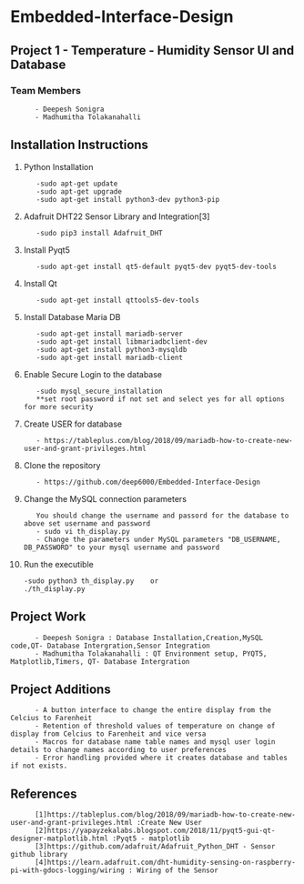 # Embedded-Interface-Design

## Project 1 - Temperature - Humidity Sensor UI and Database

### Team Members
          - Deepesh Sonigra
          - Madhumitha Tolakanahalli

## Installation Instructions 
1) Python Installation

          -sudo apt-get update
          -sudo apt-get upgrade
          -sudo apt-get install python3-dev python3-pip
          
2) Adafruit DHT22 Sensor Library and Integration[3]
         
          -sudo pip3 install Adafruit_DHT
           

3) Install Pyqt5

          -sudo apt-get install qt5-default pyqt5-dev pyqt5-dev-tools
4) Install Qt

          -sudo apt-get install qttools5-dev-tools
5) Install Database Maria DB

          -sudo apt-get install mariadb-server
          -sudo apt-get install libmariadbclient-dev
          -sudo apt-get install python3-mysqldb
          -sudo apt-get install mariadb-client
6) Enable Secure Login to the database

          -sudo mysql_secure_installation
          **set root password if not set and select yes for all options for more security
7) Create USER for database 

          - https://tableplus.com/blog/2018/09/mariadb-how-to-create-new-user-and-grant-privileges.html
 
8) Clone the repository 
          
          - https://github.com/deep6000/Embedded-Interface-Design
          
9) Change the MySQL connection parameters

          You should change the username and passord for the database to above set username and password
          - sudo vi th_display.py
          - Change the parameters under MySQL parameters "DB_USERNAME, DB_PASSWORD" to your mysql username and password
 10) Run the executible
         
         -sudo python3 th_display.py    or
         ./th_display.py
 
 ## Project Work
          - Deepesh Sonigra : Database Installation,Creation,MySQL code,QT- Database Intergration,Sensor Integration 
          - Madhumitha Tolakanahalli : QT Environment setup, PYQT5, Matplotlib,Timers, QT- Database Intergration
          
 ## Project Additions
          - A button interface to change the entire display from the Celcius to Farenheit
          - Retention of threshold values of temperature on change of display from Celcius to Farenheit and vice versa 
          - Macros for database name table names and mysql user login details to change names according to user preferences
          - Error handling provided where it creates database and tables if not exists.
        
 ## References
          [1]https://tableplus.com/blog/2018/09/mariadb-how-to-create-new-user-and-grant-privileges.html :Create New User
          [2]https://yapayzekalabs.blogspot.com/2018/11/pyqt5-gui-qt-designer-matplotlib.html :Pyqt5 - matplotlib 
          [3]https://github.com/adafruit/Adafruit_Python_DHT - Sensor github library
          [4]https://learn.adafruit.com/dht-humidity-sensing-on-raspberry-pi-with-gdocs-logging/wiring : Wiring of the Sensor 
